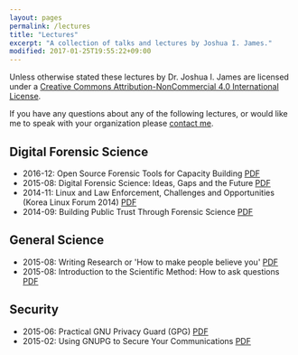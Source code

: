 ```yaml
---
layout: pages
permalink: /lectures
title: "Lectures"
excerpt: "A collection of talks and lectures by Joshua I. James."
modified: 2017-01-25T19:55:22+09:00
---
```


Unless otherwise stated these lectures by Dr. Joshua I. James are licensed under a [Creative Commons Attribution-NonCommercial 4.0 International License](http://creativecommons.org/licenses/by-nc/4.0/).

If you have any questions about any of the following lectures, or would like me to speak with your organization please [contact me](/contact).

## Digital Forensic Science

* 2016-12: Open Source Forensic Tools for Capacity Building [PDF](/assets/pdf/DFIR-Building_Public_Trust_Through_Forensic_Science.pdf)
* 2015-08: Digital Forensic Science: Ideas, Gaps and the Future [PDF](/assets/pdf/DFIR-DFFuture2015.pdf)
* 2014-11: Linux and Law Enforcement, Challenges and Opportunities (Korea Linux Forum 2014) [PDF](/assets/pdf/DFIR-Linux_and_Law_Enforcement.pdf)
* 2014-09: Building Public Trust Through Forensic Science [PDF](/assets/pdf/DFIR-Open_Source_Forensic_Tools_for_Capacity_Building.pdf)

## General Science

* 2015-08: Writing Research or 'How to make people believe you' [PDF](/assets/pdf/Science-Logic_and_Writing.pdf)
* 2015-08: Introduction to the Scientific Method: How to ask questions [PDF](/assets/pdf/Science-Scientific_Method.pdf)

## Security

* 2015-06: Practical GNU Privacy Guard (GPG) [PDF](/assets/pdf/Security-Practical_GnuPG.pdf)
* 2015-02: Using GNUPG to Secure Your Communications [PDF](/assets/pdf/Security-Using_GnuPG.pdf)
